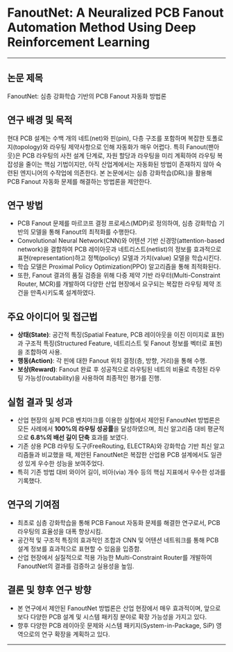 # FanoutNet: A Neuralized PCB Fanout Automation Method Using Deep Reinforcement Learning

---

## 논문 제목
FanoutNet: 심층 강화학습 기반의 PCB Fanout 자동화 방법론

## 연구 배경 및 목적
현대 PCB 설계는 수백 개의 네트(net)와 핀(pin), 다층 구조를 포함하며 복잡한 토폴로지(topology)와 라우팅 제약사항으로 인해 자동화가 매우 어렵다. 특히 Fanout(팬아웃)은 PCB 라우팅의 사전 설계 단계로, 자원 할당과 라우팅을 미리 계획하여 라우팅 복잡성을 줄이는 핵심 기법이지만, 아직 산업계에서는 자동화된 방법이 존재하지 않아 숙련된 엔지니어의 수작업에 의존한다. 본 논문에서는 심층 강화학습(DRL)을 활용해 PCB Fanout 자동화 문제를 해결하는 방법론을 제안한다.

## 연구 방법
- PCB Fanout 문제를 마르코프 결정 프로세스(MDP)로 정의하여, 심층 강화학습 기반의 모델을 통해 Fanout의 최적화를 수행한다.
- Convolutional Neural Network(CNN)와 어텐션 기반 신경망(attention-based network)을 결합하여 PCB 레이아웃과 네트리스트(netlist)의 정보를 효과적으로 표현(representation)하고 정책(policy) 모델과 가치(value) 모델을 학습시킨다.
- 학습 모델은 Proximal Policy Optimization(PPO) 알고리즘을 통해 최적화된다.
- 또한, Fanout 결과의 품질 검증을 위해 다중 제약 기반 라우터(Multi-Constraint Router, MCR)를 개발하여 다양한 산업 현장에서 요구되는 복잡한 라우팅 제약 조건을 만족시키도록 설계하였다.

## 주요 아이디어 및 접근법
- **상태(State)**: 공간적 특징(Spatial Feature, PCB 레이아웃을 이진 이미지로 표현)과 구조적 특징(Structured Feature, 네트리스트 및 Fanout 정보를 벡터로 표현)을 조합하여 사용.
- **행동(Action)**: 각 핀에 대한 Fanout 위치 결정(층, 방향, 거리)을 통해 수행.
- **보상(Reward)**: Fanout 완료 후 성공적으로 라우팅된 네트의 비율로 측정된 라우팅 가능성(routability)을 사용하여 최종적인 평가를 진행.

## 실험 결과 및 성과
- 산업 현장의 실제 PCB 벤치마크를 이용한 실험에서 제안된 FanoutNet 방법론은 모든 사례에서 **100%의 라우팅 성공률**을 달성하였으며, 최신 알고리즘 대비 평균적으로 **6.8%의 배선 길이 단축** 효과를 보였다.
- 기존 상용 PCB 라우팅 도구(FreeRouting, ELECTRA)와 강화학습 기반 최신 알고리즘들과 비교했을 때, 제안된 FanoutNet은 복잡한 산업용 PCB 설계에서도 일관성 있게 우수한 성능을 보여주었다.
- 특히 기존 방법 대비 와이어 길이, 비아(via) 개수 등의 핵심 지표에서 우수한 성과를 기록했다.

## 연구의 기여점
- 최초로 심층 강화학습을 통해 PCB Fanout 자동화 문제를 해결한 연구로서, PCB 라우팅의 효율성을 대폭 향상시킴.
- 공간적 및 구조적 특징의 효과적인 조합과 CNN 및 어텐션 네트워크를 통해 PCB 설계 정보를 효과적으로 표현할 수 있음을 입증함.
- 산업 현장에서 실질적으로 적용 가능한 Multi-Constraint Router를 개발하여 FanoutNet의 결과를 검증하고 실용성을 높임.

## 결론 및 향후 연구 방향
- 본 연구에서 제안된 FanoutNet 방법론은 산업 현장에서 매우 효과적이며, 앞으로 보다 다양한 PCB 설계 및 시스템 패키징 분야로 확장 가능성을 가지고 있다.
- 향후 다양한 PCB 레이아웃 문제와 시스템 패키지(System-in-Package, SiP) 영역으로의 연구 확장을 계획하고 있다.

---
